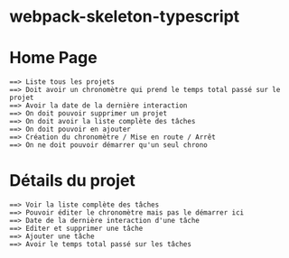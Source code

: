 # webpack-skeleton-typescript

# **Home Page**

    ==> Liste tous les projets
    ==> Doit avoir un chronomètre qui prend le temps total passé sur le projet
    ==> Avoir la date de la dernière interaction
    ==> On doit pouvoir supprimer un projet 
    ==> On doit avoir la liste complète des tâches
    ==> On doit pouvoir en ajouter 
    ==> Création du chronomètre / Mise en route / Arrêt 
    ==> On ne doit pouvoir démarrer qu'un seul chrono 
    
# **Détails du projet** 

    ==> Voir la liste complète des tâches
    ==> Pouvoir éditer le chronomètre mais pas le démarrer ici
    ==> Date de la dernière interaction d'une tâche 
    ==> Editer et supprimer une tâche 
    ==> Ajouter une tâche 
    ==> Avoir le temps total passé sur les tâches
    


